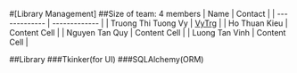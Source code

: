 #[Library Management]
##Size of team: 4 members
| Name  | Contact |
| ------------- | ------------- |
| Truong Thi Tuong Vy  | [VyTrg](https://github.com/VyTrg)  |
| Ho Thuan Kieu  | Content Cell  |
| Nguyen Tan Quy  | Content Cell  |
| Luong Tan Vinh  | Content Cell  |


##Library
###Tkinker(for UI)
###SQLAlchemy(ORM)  
